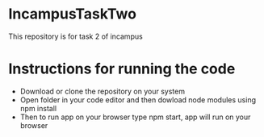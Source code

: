 # IncampusTaskTwo
This repository is for task 2 of incampus

# Instructions for running the code
- Download or clone the repository on your system
- Open folder in your code editor and then dowload node modules using npm install
- Then to run app on your browser type npm start, app will run on your browser
